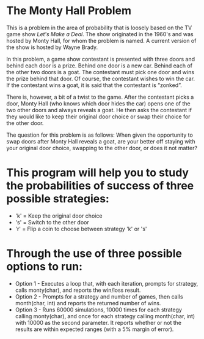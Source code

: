 # The Monty Hall Problem

This is a problem in the area of probability that is loosely based on the TV game show *Let's Make a Deal*. The show originated in the 1960's and was hosted by Monty Hall, for whom the problem is named. A current version of the show is hosted by Wayne Brady.

In this problem, a game show contestant is presented with three doors and behind each door is a prize. Behind one door is a new car. Behind each of the other two doors is a goat. The contestant must pick one door and wins the prize behind that door. Of course, the contestant wishes to win the car. If the contestant wins a goat, it is said that the contestant is “zonked”.

There is, however, a bit of a twist to the game. After the contestant picks a door, Monty Hall (who knows which door hides the car) opens one of the two other doors and always reveals a goat. He then asks the contestant if they would like to keep their original door choice or swap their choice for the other door.

The question for this problem is as follows: When given the opportunity to swap doors after Monty Hall reveals a goat, are your better off staying with your original door choice, swapping to the other door, or does it not matter?

# This program will help you to study the probabilities of success of three possible strategies:

* 'k' = Keep the original door choice
* 's' = Switch to the other door
* 'r' = Flip a coin to choose between strategy 'k' or 's'

# Through the use of three possible options to run:

* Option 1 - Executes a loop that, with each iteration, prompts for strategy, calls monty(char), and reports the win/loss result.
* Option 2 - Prompts for a strategy and number of games, then calls month(char, int) and reports the returned number of wins.
* Option 3 - Runs 60000 simulations, 10000 times for each strategy calling monty(char), and once for each strategy calling month(char, int) with 10000 as the second parameter. It reports whether or not the results are within expected ranges (with a 5% margin of error).
